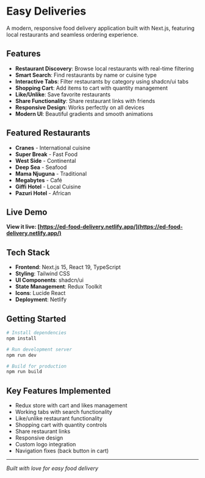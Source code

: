# Easy Deliveries

A modern, responsive food delivery application built with Next.js, featuring local restaurants and seamless ordering experience.

## Features

- **Restaurant Discovery**: Browse local restaurants with real-time filtering
- **Smart Search**: Find restaurants by name or cuisine type
- **Interactive Tabs**: Filter restaurants by category using shadcn/ui tabs
- **Shopping Cart**: Add items to cart with quantity management
- **Like/Unlike**: Save favorite restaurants
- **Share Functionality**: Share restaurant links with friends
- **Responsive Design**: Works perfectly on all devices
- **Modern UI**: Beautiful gradients and smooth animations

## Featured Restaurants

- **Cranes** - International cuisine
- **Super Break** - Fast Food
- **West Side** - Continental
- **Deep Sea** - Seafood
- **Mama Njuguna** - Traditional
- **Megabytes** - Café
- **Giffi Hotel** - Local Cuisine
- **Pazuri Hotel** - African

## Live Demo

**View it live: [https://ed-food-delivery.netlify.app/](https://ed-food-delivery.netlify.app/)**

## Tech Stack

- **Frontend**: Next.js 15, React 19, TypeScript
- **Styling**: Tailwind CSS
- **UI Components**: shadcn/ui
- **State Management**: Redux Toolkit
- **Icons**: Lucide React
- **Deployment**: Netlify

## Getting Started

```bash
# Install dependencies
npm install

# Run development server
npm run dev

# Build for production
npm run build
```

## Key Features Implemented

- Redux store with cart and likes management
- Working tabs with search functionality
- Like/unlike restaurant functionality
- Shopping cart with quantity controls
- Share restaurant links
- Responsive design
- Custom logo integration
- Navigation fixes (back button in cart)

---

*Built with love for easy food delivery*
